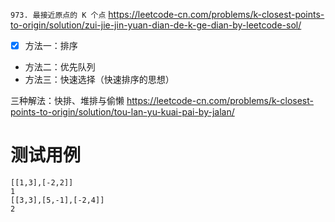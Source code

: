 
`973. 最接近原点的 K 个点` https://leetcode-cn.com/problems/k-closest-points-to-origin/solution/zui-jie-jin-yuan-dian-de-k-ge-dian-by-leetcode-sol/
- [x] 方法一：排序
- 方法二：优先队列
- 方法三：快速选择（快速排序的思想）

三种解法：快排、堆排与偷懒 https://leetcode-cn.com/problems/k-closest-points-to-origin/solution/tou-lan-yu-kuai-pai-by-jalan/

# 测试用例

```
[[1,3],[-2,2]]
1
[[3,3],[5,-1],[-2,4]]
2
```
